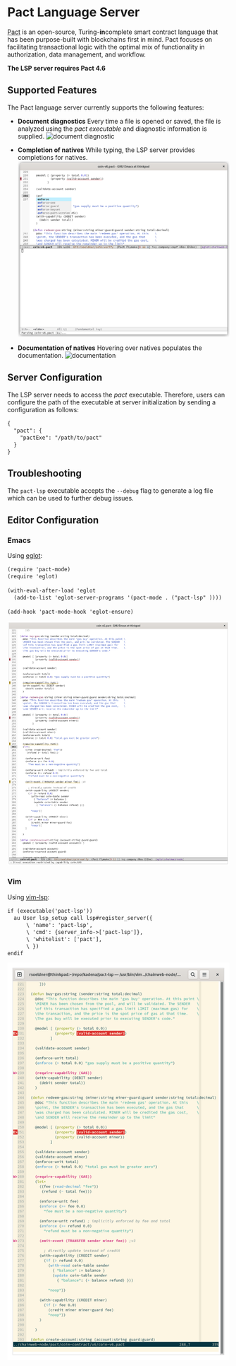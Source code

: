 # Pact Language Server

[Pact](http://kadena.io/build) is an open-source, Turing-**in**complete smart contract language that has been purpose-built with blockchains first in mind. Pact focuses on facilitating transactional logic with the optimal mix of functionality in authorization, data management, and workflow.

**The LSP server requires Pact 4.6**

## Supported Features

The Pact language server currently supports the following features:

  - **Document diagnostics**
  Every time a file is opened or saved, the file is analyzed using the _pact executable_ and diagnostic information is supplied.
  ![document diagnostic](./figs/diagnostic.png)

  - **Completion of natives**
  While typing, the LSP server provides completions for natives.
  ![completion](./figs/completion.png)
  
  - **Documentation of natives**
  Hovering over natives populates the documentation.
  ![documentation](./figs/documentation.png)
  

## Server Configuration

The LSP server needs to access the _pact_ executable. Therefore, users can configure the path of the executable at
server initialization by sending a configuration as follows:

```
{
  "pact": {
    "pactExe": "/path/to/pact"
  }
}
```

## Troubleshooting

The `pact-lsp` executable accepts the `--debug` flag to generate a log file which can be used to further
debug issues.

## Editor Configuration

### Emacs

Using [eglot](https://github.com/joaotavora/eglot):

```
(require 'pact-mode)
(require 'eglot)

(with-eval-after-load 'eglot
  (add-to-list 'eglot-server-programs '(pact-mode . ("pact-lsp" ))))

(add-hook 'pact-mode-hook 'eglot-ensure)
```

![emacs](./figs/emacs.png)

### Vim

Using [vim-lsp](github.com/prabirshrestha/vim-lsp):

```
if (executable('pact-lsp'))
  au User lsp_setup call lsp#register_server({
      \ 'name': 'pact-lsp',
      \ 'cmd': {server_info->['pact-lsp']},
      \ 'whitelist': ['pact'],
      \ })
endif
```

![vim](./figs/vim.png)
